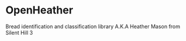 # OpenHeather
Bread identification and classification library A.K.A Heather Mason from Silent Hill 3
